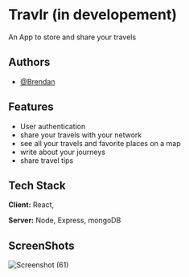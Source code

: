 # Travlr (in developement)

An App to store and share your travels


## Authors

- [@Brendan](https://github.com/271mozart125)


## Features

- User authentication
- share your travels with your network
- see all your travels and favorite places on a map
- write about your journeys
- share travel tips 



## Tech Stack

**Client:** React,  

**Server:** Node, Express, mongoDB


## ScreenShots
![Screenshot (61)](https://github.com/271mozart125/travlr/assets/150560036/f2dccbd9-e2ce-4269-8e86-df8b7741ee90)
